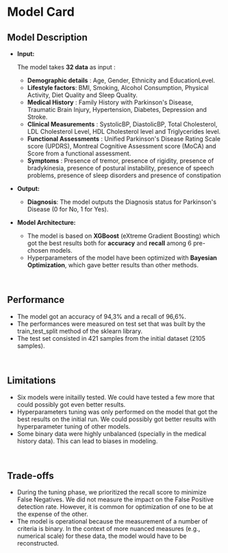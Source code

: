 # Model Card

## Model Description

- **Input:**

  The model takes <b>32 data</b> as input :

  - <b>Demographic details</b> : Age, Gender, Ethnicity and EducationLevel.
  - <b>Lifestyle factors</b>: BMI, Smoking, Alcohol Consumption, Physical Activity, Diet Quality and Sleep Quality.
  - <b>Medical History</b> : Family History with Parkinson's Disease, Traumatic Brain Injury, Hypertension, Diabetes, Depression and Stroke.
  - <b>Clinical Measurements</b> : SystolicBP, DiastolicBP, Total Cholesterol, LDL Cholesterol Level, HDL Cholesterol level and Triglycerides level.
  - <b>Functional Assessments</b> : Unified Parkinson's Disease Rating Scale score (UPDRS), Montreal Cognitive Assessment score (MoCA) and Score from a functional assessment.
  - <b>Symptoms</b> : Presence of tremor, presence of rigidity, presence of bradykinesia, presence of postural instability, presence of speech problems, presence of sleep disorders and presence of constipation 


- **Output:** 
  - <b>Diagnosis</b>: The model outputs the Diagnosis status for Parkinson's Disease (0 for No, 1 for Yes).

- **Model Architecture:** 
  - The model is based on <b>XGBoost</b> (eXtreme Gradient Boosting) which got the best results both for <b>accuracy</b> and <b>recall</b> among 6 pre-chosen models.
  - Hyperparameters of the model have been optimized with <b>Bayesian Optimization</b>, which gave better results than other methods.
 
<br>

## Performance
  - The model got an accuracy of 94,3% and a recall of 96,6%.
  - The performances were measured on test set that was built by the train_test_split method of the sklearn library.
  - The test set consisted in 421 samples from the initial dataset (2105 samples).

<br>

## Limitations
  - Six models were initailly tested. We could have tested a few more that could possibly got even better results. 
  - Hyperparameters tuning was only performed on the model that got the best results on the initial run. We could possibly got better results with hyperparameter tuning of other models. 
  - Some binary data were highly unbalanced (specially in the medical history data). This can lead to biases in modeling. 

<br>

## Trade-offs
  - During the tuning phase, we prioritized the recall score to minimize False Negatives. We did not measure the impact on the False Positive detection rate. However, it is common for optimization of one to be at the expense of the other.
  - The model is operational because the measurement of a number of criteria is binary. In the context of more nuanced measures (e.g., numerical scale) for these data, the model would have to be reconstructed.

